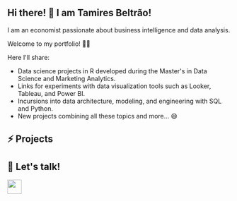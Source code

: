 ## Hi there! 👋 I am Tamires Beltrão!

I am an economist passionate about business intelligence and data analysis.

Welcome to my portfolio! 👨‍💻

Here I'll share:
- Data science projects in R developed during the Master's in Data Science and Marketing Analytics.
- Links for experiments with data visualization tools such as Looker, Tableau, and Power BI.
- Incursions into data architecture, modeling, and engineering with SQL and Python.
- New projects combining all these topics and more... 😄

## ⚡ Projects


## 💬 Let's talk!

<a href="https://www.linkedin.com/in/tamires-beltrao/" target="blank"><img src="https://cdn.jsdelivr.net/gh/devicons/devicon/icons/linkedin/linkedin-original.svg" style="height: 2rem"/></a>


<!--
**tamiresbeltrao/Tamiresbeltrao** is a ✨ _special_ ✨ repository because its `README.md` (this file) appears on your GitHub profile.

Here are some ideas to get you started:

- 🔭 I’m currently working on ...
- 🌱 I’m currently learning ...
- 👯 I’m looking to collaborate on ...
- 🤔 I’m looking for help with ...
- 💬 Ask me about ...
- 📫 How to reach me: ...
- 😄 Pronouns: ...
- ⚡ Fun fact: ...
-->
